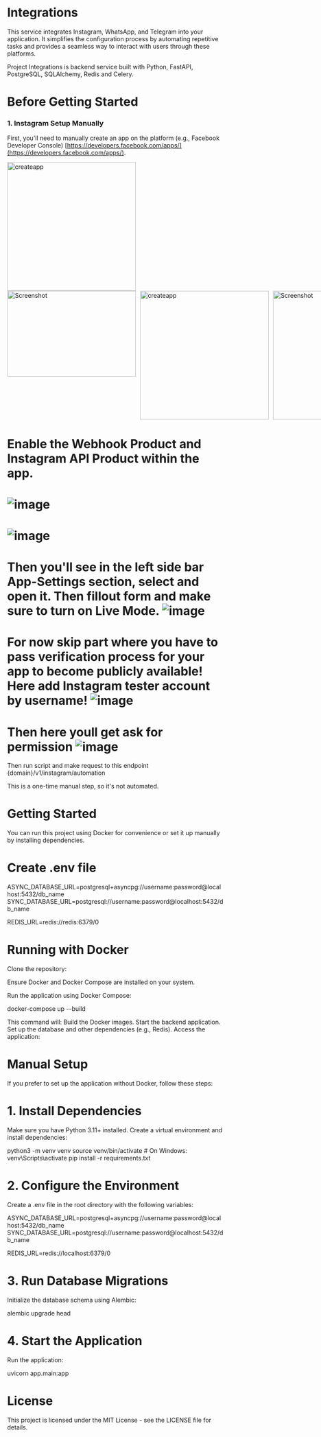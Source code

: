 # Integrations

This service integrates Instagram, WhatsApp, and Telegram into your application. It simplifies the configuration process by automating repetitive tasks and provides a seamless way to interact with users through these platforms.

Project Integrations is backend service built with Python, FastAPI, PostgreSQL, SQLAlchemy, Redis and Celery.


# Before Getting Started
### 1. Instagram Setup Manually 

First, you'll need to manually create an app on the platform (e.g., Facebook Developer Console) [https://developers.facebook.com/apps/](https://developers.facebook.com/apps/).
<div style="display: flex; gap: 10px;">
  <img src="https://github.com/user-attachments/assets/5935d6d6-b80f-486f-acd7-2dfc223dc051" alt="createapp" width="300">
  
</div>
<div style="display: flex; gap: 10px;">
  <img src="https://github.com/user-attachments/assets/f5b271a2-ad1d-486f-9c13-1552b913c946" alt="Screenshot" width="300" height="200">
  <img src="https://github.com/user-attachments/assets/74d7f319-1b58-46c6-acbf-36121556e791" alt="createapp" width="300">
  <img src="https://github.com/user-attachments/assets/5020ce4c-472c-4649-b58b-094ea24ab6e5" alt="Screenshot" width="300">
</div>

Enable the Webhook Product and Instagram API Product within the app.
======
![image](https://github.com/user-attachments/assets/788dc969-e631-4238-9927-dad5ca4d583b)
======
![image](https://github.com/user-attachments/assets/cd511ce3-a59f-4eef-a045-4ad605896e2b)
======
Then you'll see in the left side bar App-Settings section, select and open it.
Then fillout form and make sure to turn on Live Mode.
![image](https://github.com/user-attachments/assets/432f575e-5204-4a60-b679-f8ad8725f284)
=====
For now skip part where you have to pass verification process for your app to become publicly available!
Here add Instagram tester account by username!
![image](https://github.com/user-attachments/assets/ac9a0462-86a0-4804-a5dc-ac86b7f0b3fb)
=====

Then here youll get ask for permission
![image](https://github.com/user-attachments/assets/f984ef9d-e901-4f52-9906-6ba4f25eb26e)
=====
Then run script and make request to this endpoint
{domain}/v1/instagram/automation

This is a one-time manual step, so it's not automated.


# Getting Started
You can run this project using Docker for convenience or set it up manually by installing dependencies.


# Create .env file

ASYNC_DATABASE_URL=postgresql+asyncpg://username:password@localhost:5432/db_name
SYNC_DATABASE_URL=postgresql://username:password@localhost:5432/db_name

REDIS_URL=redis://redis:6379/0


# Running with Docker
Clone the repository:

Ensure Docker and Docker Compose are installed on your system.

Run the application using Docker Compose:

docker-compose up --build

This command will:
Build the Docker images.
Start the backend application.
Set up the database and other dependencies (e.g., Redis).
Access the application:


# Manual Setup
If you prefer to set up the application without Docker, follow these steps:

# 1. Install Dependencies
Make sure you have Python 3.11+ installed. Create a virtual environment and install dependencies:

python3 -m venv venv
source venv/bin/activate  # On Windows: venv\Scripts\activate
pip install -r requirements.txt
# 2. Configure the Environment
Create a .env file in the root directory with the following variables:

ASYNC_DATABASE_URL=postgresql+asyncpg://username:password@localhost:5432/db_name
SYNC_DATABASE_URL=postgresql://username:password@localhost:5432/db_name

REDIS_URL=redis://localhost:6379/0

# 3. Run Database Migrations
Initialize the database schema using Alembic:

alembic upgrade head

# 4. Start the Application
Run the application:

uvicorn app.main:app 

# License
This project is licensed under the MIT License - see the LICENSE file for details.
